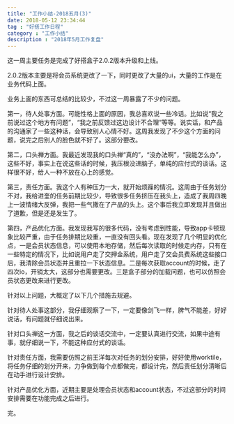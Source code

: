 ```yaml
---
title: "工作小结-2018五月(3)"
date: 2018-05-12 23:34:44
tag : "好搭工作日程"
category : "工作小结"
description : "2018年5月工作复盘"
---
```


这一周主要任务是完成了好搭盒子2.0.2版本升级和上线。

2.0.2版本主要是将会员系统更改了一下，同时更改了大量的ui，大量的工作是在业务代码上面。

业务上面的东西可总结的比较少，不过这一周暴露了不少的问题。

第一，待人处事方面。可能性格上面的原因，我总喜欢说一些冷话。比如说“我之前说过这个地方有问题”，“我之前反馈过这边设计不合理”等等。说实话，和产品的沟通家了一些这种话，会导致别人心情不好。这周我发现了不少这个方面的问题，说完之后别人的脸色就不好了。这部分要改。

第二，口头禅方面。我最近发现我的口头禅“真的”，“没办法啊”，“我能怎么办”，这些不好，事实上在说这些话的时候，我压根没进脑子，单纯的应付式的谈话。这样很不好，给人一种不放在心上的感觉。

第三，责任方面。我这个人有种压力一大，就开始烦躁的情况。这周由于任务划分不对，我给进奎的任务前期比较少，导致很多任务挤压在我头上，造成了我周四晚上一波情绪大反弹，我把一些气撒在了产品的头上。这个事后我立即发现并且做出了道歉，但是还是发生了。

第四，产品优化方面。我发现我写的很多代码，没有考虑到性能，导致app卡顿现象比较严重，由于任务排期比较重，一直没有回头看。现在发现了几个明显的优化点，一是会员状态信息，可以使用本地存储，然后每次读取的时候走内存，只有在一些特定的情况下，比如说用户走了交押金系统，用户走了交会员费系统这些接口后，我清除会员状态并且重拉一下状态信息。二是每次获取account的时候，走了四次io，开销太大，这部分也需要更改。三是盒子部分的加载问题，也可以仿照会员状态更改来进行更改。

针对以上问题，大概定了以下几个措施去规避。

针对待人处事这部分，我仔细观察了一下，一定要像剑飞一样，脾气不能差，好好说话，有问题就仔细说出来。

针对口头禅这一方面，我之后的谈话交流中，一定要认真进行交流，如果中途有事，就仔细说一下，不能这种应付式的谈话。

针对责任方面，我需要仿照之前王洋每次对任务的划分安排，好好使用worktile，将任务仔细的划分开来，力争做到每个点都做完，都设计完，然后责任划分清晰后在动手进行设计安排。

针对产品优化方面，近期主要是处理会员状态和account状态，不过这部分的时间安排需要在功能完成之后进行。

完。
